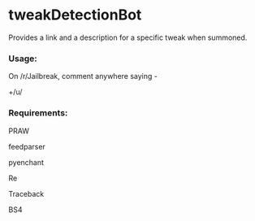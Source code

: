 # tweakDetectionBot
Provides a link and a description for a specific tweak when summoned.

<h3>Usage:</h3>

On /r/Jailbreak, comment anywhere saying -

+/u/<botusername> <tweak>


<h3>Requirements:</h3>
PRAW

feedparser


pyenchant


Re


Traceback


BS4
